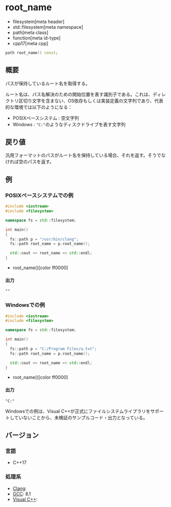 # root_name
* filesystem[meta header]
* std::filesystem[meta namespace]
* path[meta class]
* function[meta id-type]
* cpp17[meta cpp]

```cpp
path root_name() const;
```

## 概要
パスが保持しているルート名を取得する。

ルート名は、パス名解決のための開始位置を表す識別子である。これは、ディレクトリ区切り文字を含まない、OS依存もしくは実装定義の文字列であり、代表的な環境では以下のようになる：

- POSIXベースシステム : 空文字列
- Windows : `"C:"`のようなディスクドライブを表す文字列


## 戻り値
汎用フォーマットのパスがルート名を保持している場合、それを返す。そうでなければ空のパスを返す。


## 例
### POSIXベースシステムでの例
```cpp example
#include <iostream>
#include <filesystem>

namespace fs = std::filesystem;

int main()
{
  fs::path p = "/usr/bin/clang";
  fs::path root_name = p.root_name();

  std::cout << root_name << std::endl;
}
```
* root_name()[color ff0000]


#### 出力
```
""
```


### Windowsでの例
```cpp example
#include <iostream>
#include <filesystem>

namespace fs = std::filesystem;

int main()
{
  fs::path p = "C:/Program Files/a.txt";
  fs::path root_name = p.root_name();

  std::cout << root_name << std::endl;
}
```
* root_name()[color ff0000]

#### 出力
```
"C:"
```

Windowsでの例は、Visual C++が正式にファイルシステムライブラリをサポートしていないことから、未検証のサンプルコード・出力となっている。


## バージョン
### 言語
- C++17

### 処理系
- [Clang](/implementation.md#clang):
- [GCC](/implementation.md#gcc): 8.1
- [Visual C++](/implementation.md#visual_cpp):
